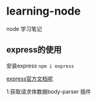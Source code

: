 # learning-node
node 学习笔记

## express的使用
安装express `npm i express`


[express官方文档呢](https://expressjs.com/en/guide/routing.html)

1.获取请求体数据body-parser 插件
